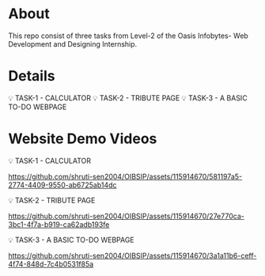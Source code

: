 # About
This repo consist of three tasks from Level-2 of the Oasis Infobytes- Web Development and Designing Internship.

# Details
💡 TASK-1 - CALCULATOR
💡 TASK-2 - TRIBUTE PAGE
💡 TASK-3 - A BASIC TO-DO WEBPAGE

# Website Demo Videos
💡 TASK-1 - CALCULATOR

https://github.com/shruti-sen2004/OIBSIP/assets/115914670/581197a5-2774-4409-9550-ab6725ab14dc

💡 TASK-2 - TRIBUTE PAGE

https://github.com/shruti-sen2004/OIBSIP/assets/115914670/27e770ca-3bc1-4f7a-b919-ca62adb193fe

💡 TASK-3 - A BASIC TO-DO WEBPAGE

https://github.com/shruti-sen2004/OIBSIP/assets/115914670/3a1a11b6-ceff-4f74-848d-7c4b0531f85a


